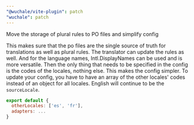 ```yaml
---
"@wuchale/vite-plugin": patch
"wuchale": patch
---
```


Move the storage of plural rules to PO files and simplify config

This makes sure that the po files are the single source
of truth for translations as well as plural rules. The
translator can update the rules as well. And for the language
names, Intl.DisplayNames can be used and is more versatile.
Then the only thing that needs to be specified in the config
is the codes of the locales, nothing else. This makes the config
simpler. To update your config, you have to have an array of the
other locales' codes instead of an object for all locales. English
will continue to be the `sourceLocale`.

```js
export default {
  otherLocales: ['es', 'fr'],
  adapters: ...
}
```
